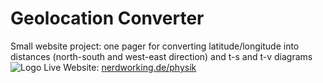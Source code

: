 # Geolocation Converter
Small website project: one pager for converting latitude/longitude into distances (north-south and west-east direction) and t-s and t-v diagrams
![Logo](https://raw.githubusercontent.com/dasbenjo/geolocation-converter/main/assets/favicon/android-icon-96x96.png)
Live Website: [nerdworking.de/physik](https://nerdworking.de/physik)
